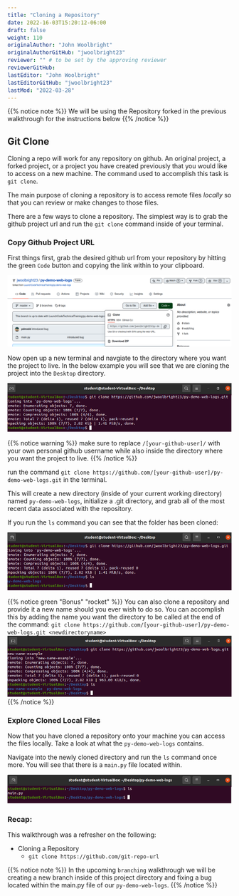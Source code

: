 ```yaml
---
title: "Cloning a Repository"
date: 2022-16-03T15:20:12-06:00
draft: false
weight: 110
originalAuthor: "John Woolbright"
originalAuthorGitHub: "jwoolbright23"
reviewer: "" # to be set by the approving reviewer
reviewerGitHub:
lastEditor: "John Woolbright"
lastEditorGitHub: "jwoolbright23"
lastMod: "2022-03-28"
---
```


{{% notice note %}}
We will be using the Repository forked in the previous walkthrough for the instructions below
{{% /notice %}}

## Git Clone

Cloning a repo will work for any repository on github. An original project, a forked project, or a project you have created previously that you would like to access on a new machine. The command used to accomplish this task is `git clone`. 

The main purpose of cloning a repository is to access remote files *locally* so that you can review or make changes to those files.

There are a few ways to clone a repository. The simplest way is to grab the github project url and run the `git clone` command inside of your terminal.

### Copy Github Project URL

First things first, grab the desired github url from your repository by hitting the green `Code` button and copying the link within to your clipboard.

![git-clone-button](pictures/git-clone-button.png?classes=border)

Now open up a new terminal and navgiate to the directory where you want the project to live. In the below example you will see that we are cloning the project into the `Desktop` directory.

![git-clone-desktop](pictures/git-clone-desktop.png?classes=border)

{{% notice warning %}}
make sure to replace `/[your-github-user]/` with your own personal github username while also inside the directory where you want the project to live.
{{% /notice %}}

run the command `git clone https://github.com/[your-github-user]/py-demo-web-logs.git` in the terminal.

This will create a new directory (inside of your current working directory) named `py-demo-web-logs`, initialize a .git directory, and grab all of the most recent data associated with the repository.

If you run the `ls` command you can see that the folder has been cloned:

![cloned-directory-ls](pictures/cloned-directory-ls.png?classes=border)

{{% notice green "Bonus" "rocket" %}}
You can also clone a repository and provide it a new name should you ever wish to do so. You can accomplish this by adding the name you want the directory to be called at the end of the command: `git clone https://github.com/[your-github-user]/py-demo-web-logs.git <newdirectoryname>`
![new-name-example](pictures/new-name-example.png?classes=border)
{{% /notice %}}

### Explore Cloned Local Files

Now that you have cloned a repository onto your machine you can access the files locally. Take a look at what the `py-demo-web-logs` contains.

Navigate into the newly cloned directory and run the `ls` command once more. You will see that there is a `main.py` file located within.

![ls-py-demo-web-logs](pictures/ls-py-demo-web-logs.png?classes=border)


### Recap:

This walkthrough was a refresher on the following:
- Cloning a Repository
  - `git clone https://github.com/git-repo-url`
  
{{% notice note %}}
In the upcoming `branching` walkthrough we will be creating a new branch inside of this project directory and fixing a bug located within the main.py file of our `py-demo-web-logs`.
{{% /notice %}}